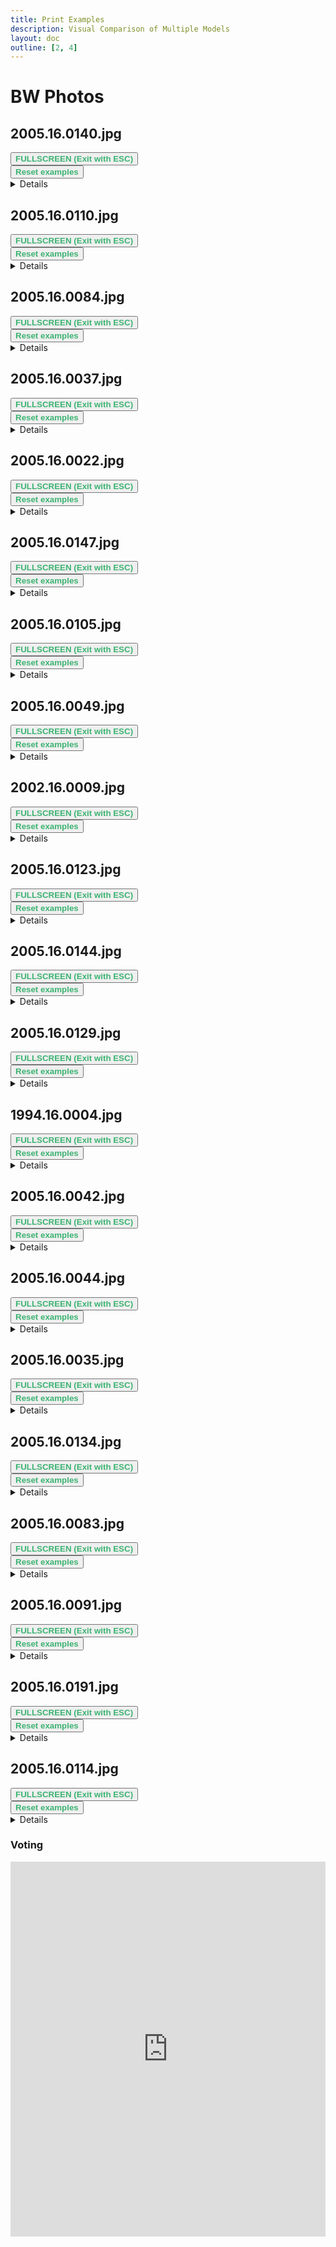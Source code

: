 ```yaml
---
title: Print Examples
description: Visual Comparison of Multiple Models
layout: doc
outline: [2, 4]
---
```


<script setup lang="ts">
import ImageSliderGithub from './components/imageslidergithub.vue' // the vue image slider example comparison component

//HTML5 Fullscreen API
const fullscreenEnabled = document.fullscreenEnabled; //check if fullscreen is possible
function enterFullscreen(elementName) {
  var element = document.getElementById(elementName);
  if(element.requestFullscreen) {
    element.requestFullscreen();
  } else if(element.msRequestFullscreen) {      // for IE11 (remove June 15, 2022)
    element.msRequestFullscreen();
  } else if(element.webkitRequestFullscreen) {  // iOS Safari
    element.webkitRequestFullscreen();
  }
}

// reset button, to keep it simple this will reset all examples. This is simply because when entering fullscreen mode, dragging/moving the image out of view, and pressing esc, the image will have 'vanished' (not in view anymore) so i thought id add a reset button
import { ref } from 'vue';
const componentKey = ref(0);

const forceRerender = () => {
  componentKey.value += 1;
};
</script>

# BW Photos
  

## 2005.16.0140.jpg

<div id="example1">
<ImageSliderGithub :key="componentKey" inputImageURL='https://raw.githubusercontent.com/ksismanis/upscale/main/sources/input/2005.16.0140.jpg' relativePathOutputFolder='output/2005.16.0140' />
</div>
 <button v-if="fullscreenEnabled" @click="enterFullscreen('example1')" style="color:mediumseagreen;"><strong>FULLSCREEN (Exit with ESC)</strong></button><br/> 
<button v-if="fullscreenEnabled" @click="forceRerender()" style="color:mediumseagreen;"><strong>Reset examples</strong></button>
<br/>
<details>
<summary>Details</summary>
<p>

Input Image: [Image](https://github.com/ksismanis/upscale/blob/main/sources/input/2005.16.0140.jpg)
Output Images: [Github Folder](https://github.com/ksismanis/upscale/tree/main/sources/output/2005.16.0140)
</p>
</details>

## 2005.16.0110.jpg

<div id="example2">
<ImageSliderGithub :key="componentKey" inputImageURL='https://raw.githubusercontent.com/ksismanis/upscale/main/sources/input/2005.16.0110.jpg' relativePathOutputFolder='output/2005.16.0110' />
</div>
 <button v-if="fullscreenEnabled" @click="enterFullscreen('example2')" style="color:mediumseagreen;"><strong>FULLSCREEN (Exit with ESC)</strong></button><br/> 
<button v-if="fullscreenEnabled" @click="forceRerender()" style="color:mediumseagreen;"><strong>Reset examples</strong></button>
<br/>
<details>
<summary>Details</summary>
<p>

Input Image: [Image](https://github.com/ksismanis/upscale/blob/main/sources/input/2005.16.0110.jpg)
Output Images: [Github Folder](https://github.com/ksismanis/upscale/tree/main/sources/output/2005.16.0110)
</p>
</details>

## 2005.16.0084.jpg

<div id="example3">
<ImageSliderGithub :key="componentKey" inputImageURL='https://raw.githubusercontent.com/ksismanis/upscale/main/sources/input/2005.16.0084.jpg' relativePathOutputFolder='output/2005.16.0084' />
</div>
 <button v-if="fullscreenEnabled" @click="enterFullscreen('example3')" style="color:mediumseagreen;"><strong>FULLSCREEN (Exit with ESC)</strong></button><br/> 
<button v-if="fullscreenEnabled" @click="forceRerender()" style="color:mediumseagreen;"><strong>Reset examples</strong></button>
<br/>
<details>
<summary>Details</summary>
<p>

Input Image: [Image](https://github.com/ksismanis/upscale/blob/main/sources/input/2005.16.0084.jpg)
Output Images: [Github Folder](https://github.com/ksismanis/upscale/tree/main/sources/output/2005.16.0084)
</p>
</details>

## 2005.16.0037.jpg

<div id="example4">
<ImageSliderGithub :key="componentKey" inputImageURL='https://raw.githubusercontent.com/ksismanis/upscale/main/sources/input/2005.16.0037.jpg' relativePathOutputFolder='output/2005.16.0037' />
</div>
 <button v-if="fullscreenEnabled" @click="enterFullscreen('example4')" style="color:mediumseagreen;"><strong>FULLSCREEN (Exit with ESC)</strong></button><br/> 
<button v-if="fullscreenEnabled" @click="forceRerender()" style="color:mediumseagreen;"><strong>Reset examples</strong></button>
<br/>
<details>
<summary>Details</summary>
<p>

Input Image: [Image](https://github.com/ksismanis/upscale/blob/main/sources/input/2005.16.0037.jpg)
Output Images: [Github Folder](https://github.com/ksismanis/upscale/tree/main/sources/output/2005.16.0037)
</p>
</details>

## 2005.16.0022.jpg

<div id="example5">
<ImageSliderGithub :key="componentKey" inputImageURL='https://raw.githubusercontent.com/ksismanis/upscale/main/sources/input/2005.16.0022.jpg' relativePathOutputFolder='output/2005.16.0022' />
</div>
 <button v-if="fullscreenEnabled" @click="enterFullscreen('example5')" style="color:mediumseagreen;"><strong>FULLSCREEN (Exit with ESC)</strong></button><br/> 
<button v-if="fullscreenEnabled" @click="forceRerender()" style="color:mediumseagreen;"><strong>Reset examples</strong></button>
<br/>
<details>
<summary>Details</summary>
<p>

Input Image: [Image](https://github.com/ksismanis/upscale/blob/main/sources/input/2005.16.0022.jpg)
Output Images: [Github Folder](https://github.com/ksismanis/upscale/tree/main/sources/output/2005.16.0022)
</p>
</details>

## 2005.16.0147.jpg

<div id="example6">
<ImageSliderGithub :key="componentKey" inputImageURL='https://raw.githubusercontent.com/ksismanis/upscale/main/sources/input/2005.16.0147.jpg' relativePathOutputFolder='output/2005.16.0147' />
</div>
 <button v-if="fullscreenEnabled" @click="enterFullscreen('example6')" style="color:mediumseagreen;"><strong>FULLSCREEN (Exit with ESC)</strong></button><br/> 
<button v-if="fullscreenEnabled" @click="forceRerender()" style="color:mediumseagreen;"><strong>Reset examples</strong></button>
<br/>
<details>
<summary>Details</summary>
<p>

Input Image: [Image](https://github.com/ksismanis/upscale/blob/main/sources/input/2005.16.0147.jpg)
Output Images: [Github Folder](https://github.com/ksismanis/upscale/tree/main/sources/output/2005.16.0147)
</p>
</details>

## 2005.16.0105.jpg

<div id="example7">
<ImageSliderGithub :key="componentKey" inputImageURL='https://raw.githubusercontent.com/ksismanis/upscale/main/sources/input/2005.16.0105.jpg' relativePathOutputFolder='output/2005.16.0105' />
</div>
 <button v-if="fullscreenEnabled" @click="enterFullscreen('example7')" style="color:mediumseagreen;"><strong>FULLSCREEN (Exit with ESC)</strong></button><br/> 
<button v-if="fullscreenEnabled" @click="forceRerender()" style="color:mediumseagreen;"><strong>Reset examples</strong></button>
<br/>
<details>
<summary>Details</summary>
<p>

Input Image: [Image](https://github.com/ksismanis/upscale/blob/main/sources/input/2005.16.0105.jpg)
Output Images: [Github Folder](https://github.com/ksismanis/upscale/tree/main/sources/output/2005.16.0105)
</p>
</details>

## 2005.16.0049.jpg

<div id="example8">
<ImageSliderGithub :key="componentKey" inputImageURL='https://raw.githubusercontent.com/ksismanis/upscale/main/sources/input/2005.16.0049.jpg' relativePathOutputFolder='output/2005.16.0049' />
</div>
 <button v-if="fullscreenEnabled" @click="enterFullscreen('example8')" style="color:mediumseagreen;"><strong>FULLSCREEN (Exit with ESC)</strong></button><br/> 
<button v-if="fullscreenEnabled" @click="forceRerender()" style="color:mediumseagreen;"><strong>Reset examples</strong></button>
<br/>
<details>
<summary>Details</summary>
<p>

Input Image: [Image](https://github.com/ksismanis/upscale/blob/main/sources/input/2005.16.0049.jpg)
Output Images: [Github Folder](https://github.com/ksismanis/upscale/tree/main/sources/output/2005.16.0049)
</p>
</details>

## 2002.16.0009.jpg

<div id="example9">
<ImageSliderGithub :key="componentKey" inputImageURL='https://raw.githubusercontent.com/ksismanis/upscale/main/sources/input/2002.16.0009.jpg' relativePathOutputFolder='output/2002.16.0009' />
</div>
 <button v-if="fullscreenEnabled" @click="enterFullscreen('example9')" style="color:mediumseagreen;"><strong>FULLSCREEN (Exit with ESC)</strong></button><br/> 
<button v-if="fullscreenEnabled" @click="forceRerender()" style="color:mediumseagreen;"><strong>Reset examples</strong></button>
<br/>
<details>
<summary>Details</summary>
<p>

Input Image: [Image](https://github.com/ksismanis/upscale/blob/main/sources/input/2002.16.0009.jpg)
Output Images: [Github Folder](https://github.com/ksismanis/upscale/tree/main/sources/output/2002.16.0009)
</p>
</details>

## 2005.16.0123.jpg

<div id="example10">
<ImageSliderGithub :key="componentKey" inputImageURL='https://raw.githubusercontent.com/ksismanis/upscale/main/sources/input/2005.16.0123.jpg' relativePathOutputFolder='output/2005.16.0123' />
</div>
 <button v-if="fullscreenEnabled" @click="enterFullscreen('example10')" style="color:mediumseagreen;"><strong>FULLSCREEN (Exit with ESC)</strong></button><br/> 
<button v-if="fullscreenEnabled" @click="forceRerender()" style="color:mediumseagreen;"><strong>Reset examples</strong></button>
<br/>
<details>
<summary>Details</summary>
<p>

Input Image: [Image](https://github.com/ksismanis/upscale/blob/main/sources/input/2005.16.0123.jpg)
Output Images: [Github Folder](https://github.com/ksismanis/upscale/tree/main/sources/output/2005.16.0123)
</p>
</details>

## 2005.16.0144.jpg

<div id="example11">
<ImageSliderGithub :key="componentKey" inputImageURL='https://raw.githubusercontent.com/ksismanis/upscale/main/sources/input/2005.16.0144.jpg' relativePathOutputFolder='output/2005.16.0144' />
</div>
 <button v-if="fullscreenEnabled" @click="enterFullscreen('example11')" style="color:mediumseagreen;"><strong>FULLSCREEN (Exit with ESC)</strong></button><br/> 
<button v-if="fullscreenEnabled" @click="forceRerender()" style="color:mediumseagreen;"><strong>Reset examples</strong></button>
<br/>
<details>
<summary>Details</summary>
<p>

Input Image: [Image](https://github.com/ksismanis/upscale/blob/main/sources/input/2005.16.0144.jpg)
Output Images: [Github Folder](https://github.com/ksismanis/upscale/tree/main/sources/output/2005.16.0144)
</p>
</details>

## 2005.16.0129.jpg

<div id="example12">
<ImageSliderGithub :key="componentKey" inputImageURL='https://raw.githubusercontent.com/ksismanis/upscale/main/sources/input/2005.16.0129.jpg' relativePathOutputFolder='output/2005.16.0129' />
</div>
 <button v-if="fullscreenEnabled" @click="enterFullscreen('example12')" style="color:mediumseagreen;"><strong>FULLSCREEN (Exit with ESC)</strong></button><br/> 
<button v-if="fullscreenEnabled" @click="forceRerender()" style="color:mediumseagreen;"><strong>Reset examples</strong></button>
<br/>
<details>
<summary>Details</summary>
<p>

Input Image: [Image](https://github.com/ksismanis/upscale/blob/main/sources/input/2005.16.0129.jpg)
Output Images: [Github Folder](https://github.com/ksismanis/upscale/tree/main/sources/output/2005.16.0129)
</p>
</details>

## 1994.16.0004.jpg

<div id="example13">
<ImageSliderGithub :key="componentKey" inputImageURL='https://raw.githubusercontent.com/ksismanis/upscale/main/sources/input/1994.16.0004.jpg' relativePathOutputFolder='output/1994.16.0004' />
</div>
 <button v-if="fullscreenEnabled" @click="enterFullscreen('example13')" style="color:mediumseagreen;"><strong>FULLSCREEN (Exit with ESC)</strong></button><br/> 
<button v-if="fullscreenEnabled" @click="forceRerender()" style="color:mediumseagreen;"><strong>Reset examples</strong></button>
<br/>
<details>
<summary>Details</summary>
<p>

Input Image: [Image](https://github.com/ksismanis/upscale/blob/main/sources/input/1994.16.0004.jpg)
Output Images: [Github Folder](https://github.com/ksismanis/upscale/tree/main/sources/output/1994.16.0004)
</p>
</details>

## 2005.16.0042.jpg

<div id="example14">
<ImageSliderGithub :key="componentKey" inputImageURL='https://raw.githubusercontent.com/ksismanis/upscale/main/sources/input/2005.16.0042.jpg' relativePathOutputFolder='output/2005.16.0042' />
</div>
 <button v-if="fullscreenEnabled" @click="enterFullscreen('example14')" style="color:mediumseagreen;"><strong>FULLSCREEN (Exit with ESC)</strong></button><br/> 
<button v-if="fullscreenEnabled" @click="forceRerender()" style="color:mediumseagreen;"><strong>Reset examples</strong></button>
<br/>
<details>
<summary>Details</summary>
<p>

Input Image: [Image](https://github.com/ksismanis/upscale/blob/main/sources/input/2005.16.0042.jpg)
Output Images: [Github Folder](https://github.com/ksismanis/upscale/tree/main/sources/output/2005.16.0042)
</p>
</details>

## 2005.16.0044.jpg

<div id="example15">
<ImageSliderGithub :key="componentKey" inputImageURL='https://raw.githubusercontent.com/ksismanis/upscale/main/sources/input/2005.16.0044.jpg' relativePathOutputFolder='output/2005.16.0044' />
</div>
 <button v-if="fullscreenEnabled" @click="enterFullscreen('example15')" style="color:mediumseagreen;"><strong>FULLSCREEN (Exit with ESC)</strong></button><br/> 
<button v-if="fullscreenEnabled" @click="forceRerender()" style="color:mediumseagreen;"><strong>Reset examples</strong></button>
<br/>
<details>
<summary>Details</summary>
<p>

Input Image: [Image](https://github.com/ksismanis/upscale/blob/main/sources/input/2005.16.0044.jpg)
Output Images: [Github Folder](https://github.com/ksismanis/upscale/tree/main/sources/output/2005.16.0044)
</p>
</details>

## 2005.16.0035.jpg

<div id="example16">
<ImageSliderGithub :key="componentKey" inputImageURL='https://raw.githubusercontent.com/ksismanis/upscale/main/sources/input/2005.16.0035.jpg' relativePathOutputFolder='output/2005.16.0035' />
</div>
 <button v-if="fullscreenEnabled" @click="enterFullscreen('example16')" style="color:mediumseagreen;"><strong>FULLSCREEN (Exit with ESC)</strong></button><br/> 
<button v-if="fullscreenEnabled" @click="forceRerender()" style="color:mediumseagreen;"><strong>Reset examples</strong></button>
<br/>
<details>
<summary>Details</summary>
<p>

Input Image: [Image](https://github.com/ksismanis/upscale/blob/main/sources/input/2005.16.0035.jpg)
Output Images: [Github Folder](https://github.com/ksismanis/upscale/tree/main/sources/output/2005.16.0035)
</p>
</details>

## 2005.16.0134.jpg

<div id="example17">
<ImageSliderGithub :key="componentKey" inputImageURL='https://raw.githubusercontent.com/ksismanis/upscale/main/sources/input/2005.16.0134.jpg' relativePathOutputFolder='output/2005.16.0134' />
</div>
 <button v-if="fullscreenEnabled" @click="enterFullscreen('example17')" style="color:mediumseagreen;"><strong>FULLSCREEN (Exit with ESC)</strong></button><br/> 
<button v-if="fullscreenEnabled" @click="forceRerender()" style="color:mediumseagreen;"><strong>Reset examples</strong></button>
<br/>
<details>
<summary>Details</summary>
<p>

Input Image: [Image](https://github.com/ksismanis/upscale/blob/main/sources/input/2005.16.0134.jpg)
Output Images: [Github Folder](https://github.com/ksismanis/upscale/tree/main/sources/output/2005.16.0134)
</p>
</details>

## 2005.16.0083.jpg

<div id="example18">
<ImageSliderGithub :key="componentKey" inputImageURL='https://raw.githubusercontent.com/ksismanis/upscale/main/sources/input/2005.16.0083.jpg' relativePathOutputFolder='output/2005.16.0083' />
</div>
 <button v-if="fullscreenEnabled" @click="enterFullscreen('example18')" style="color:mediumseagreen;"><strong>FULLSCREEN (Exit with ESC)</strong></button><br/> 
<button v-if="fullscreenEnabled" @click="forceRerender()" style="color:mediumseagreen;"><strong>Reset examples</strong></button>
<br/>
<details>
<summary>Details</summary>
<p>

Input Image: [Image](https://github.com/ksismanis/upscale/blob/main/sources/input/2005.16.0083.jpg)
Output Images: [Github Folder](https://github.com/ksismanis/upscale/tree/main/sources/output/2005.16.0083)
</p>
</details>

## 2005.16.0091.jpg

<div id="example19">
<ImageSliderGithub :key="componentKey" inputImageURL='https://raw.githubusercontent.com/ksismanis/upscale/main/sources/input/2005.16.0091.jpg' relativePathOutputFolder='output/2005.16.0091' />
</div>
 <button v-if="fullscreenEnabled" @click="enterFullscreen('example19')" style="color:mediumseagreen;"><strong>FULLSCREEN (Exit with ESC)</strong></button><br/> 
<button v-if="fullscreenEnabled" @click="forceRerender()" style="color:mediumseagreen;"><strong>Reset examples</strong></button>
<br/>
<details>
<summary>Details</summary>
<p>

Input Image: [Image](https://github.com/ksismanis/upscale/blob/main/sources/input/2005.16.0091.jpg)
Output Images: [Github Folder](https://github.com/ksismanis/upscale/tree/main/sources/output/2005.16.0091)
</p>
</details>

## 2005.16.0191.jpg

<div id="example20">
<ImageSliderGithub :key="componentKey" inputImageURL='https://raw.githubusercontent.com/ksismanis/upscale/main/sources/input/2005.16.0191.jpg' relativePathOutputFolder='output/2005.16.0191' />
</div>
 <button v-if="fullscreenEnabled" @click="enterFullscreen('example20')" style="color:mediumseagreen;"><strong>FULLSCREEN (Exit with ESC)</strong></button><br/> 
<button v-if="fullscreenEnabled" @click="forceRerender()" style="color:mediumseagreen;"><strong>Reset examples</strong></button>
<br/>
<details>
<summary>Details</summary>
<p>

Input Image: [Image](https://github.com/ksismanis/upscale/blob/main/sources/input/2005.16.0191.jpg)
Output Images: [Github Folder](https://github.com/ksismanis/upscale/tree/main/sources/output/2005.16.0191)
</p>
</details>

## 2005.16.0114.jpg

<div id="example21">
<ImageSliderGithub :key="componentKey" inputImageURL='https://raw.githubusercontent.com/ksismanis/upscale/main/sources/input/2005.16.0114.jpg' relativePathOutputFolder='output/2005.16.0114' />
</div>
 <button v-if="fullscreenEnabled" @click="enterFullscreen('example21')" style="color:mediumseagreen;"><strong>FULLSCREEN (Exit with ESC)</strong></button><br/> 
<button v-if="fullscreenEnabled" @click="forceRerender()" style="color:mediumseagreen;"><strong>Reset examples</strong></button>
<br/>
<details>
<summary>Details</summary>
<p>

Input Image: [Image](https://github.com/ksismanis/upscale/blob/main/sources/input/2005.16.0114.jpg)
Output Images: [Github Folder](https://github.com/ksismanis/upscale/tree/main/sources/output/2005.16.0114)
</p>
</details>

### Voting

<div class="strawpoll-embed" id="strawpoll_wAg3AEwRKy8" style="height: 600px; width: 100%; margin: 0 auto; display: flex; flex-direction: column;">
<iframe title="StrawPoll Embed" id="strawpoll_iframe_wAg3AEwRKy8" src="https://strawpoll.com/embed/polls/wAg3AEwRKy8" style="position: static; visibility: visible; display: block; width: 100%; flex-grow: 1;" frameborder="0" allowfullscreen allowtransparency>Loading...</iframe>
<!-- <script async src="https://cdn.strawpoll.com/dist/widgets.js" charset="utf-8"></script> -->
</div>
<br/>
